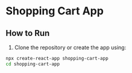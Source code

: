 # Shopping Cart App

## How to Run

1. Clone the repository or create the app using:

```bash
npx create-react-app shopping-cart-app
cd shopping-cart-app
